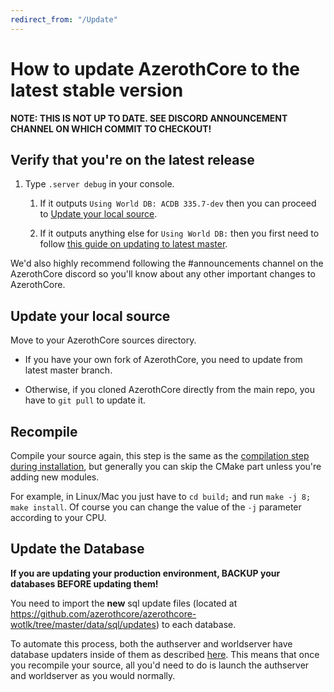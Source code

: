 ```yaml
---
redirect_from: "/Update"
---
```


# How to update AzerothCore to the latest stable version


**NOTE: THIS IS NOT UP TO DATE. SEE DISCORD ANNOUNCEMENT CHANNEL ON WHICH COMMIT TO CHECKOUT!**


## Verify that you're on the latest release

1. Type `.server debug` in your console.
  
    1. If it outputs `Using World DB: ACDB 335.7-dev` then you can proceed to [Update your local source](#update-your-local-source).
  
    1. If it outputs anything else for `Using World DB:` then you first need to follow [this guide on updating to latest master](upgrade-from-pre-3.0.0-to-latest-master.md).

We'd also highly recommend following the #announcements channel on the AzerothCore discord so you'll know about any other important changes to AzerothCore.

## Update your local source

Move to your AzerothCore sources directory.

- If you have your own fork of AzerothCore, you need to update from latest master branch.

- Otherwise, if you cloned AzerothCore directly from the main repo, you have to `git pull` to update it.

## Recompile

Compile your source again, this step is the same as the [compilation step during installation](Installation#3-compiling), but generally you can skip the CMake part unless you're adding new modules.

For example, in Linux/Mac you just have to `cd build;` and run `make -j 8; make install`. Of course you can change the value of the `-j` parameter according to your CPU.

## Update the Database

**If you are updating your production environment, BACKUP your databases BEFORE updating them!**

You need to import the **new** sql update files (located at https://github.com/azerothcore/azerothcore-wotlk/tree/master/data/sql/updates) to each database.

To automate this process, both the authserver and worldserver have database updaters inside of them as described [here](https://www.azerothcore.org/wiki/database-installation). This means that once you recompile your source, all you'd need to do is launch the authserver and worldserver as you would normally.
